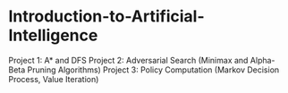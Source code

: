 # Introduction-to-Artificial-Intelligence

Project 1: A* and DFS
Project 2: Adversarial Search (Minimax and Alpha-Beta Pruning Algorithms)
Project 3: Policy Computation (Markov Decision Process, Value Iteration)
